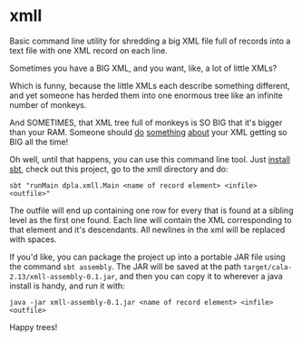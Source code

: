 # xmll
Basic command line utility for shredding a big XML file full of records into a text file with one XML record on each line.

Sometimes you have a BIG XML, and you want, like, a lot of little XMLs? 

Which is funny, because the little XMLs each describe something different, and yet someone has herded them into one enormous tree like an infinite number of monkeys.

And SOMETIMES, that XML tree full of monkeys is SO BIG that it's bigger than your RAM. Someone should <a href="https://developers.google.com/protocol-buffers/">do</a> <a href="https://avro.apache.org">something</a> <a href="https://thrift.apache.org/">about</a> your XML getting so BIG all the time! 

Oh well, until that happens, you can use this command line tool. Just <a href="https://www.scala-sbt.org/1.x/docs/Setup.html">install sbt</a>, check out this project, go to the xmll directory and do:

```sbt "runMain dpla.xmll.Main <name of record element> <infile> <outfile>"```

The outfile will end up containing one row for every <name of record element> that is found at a sibling level as the first one found. Each line will contain the XML corresponding to that element and it's descendants. All newlines in the xml will be replaced with spaces.

If you'd like, you can package the project up into a portable JAR file using the command `sbt assembly`. The JAR will be saved at the path `target/cala-2.13/xmll-assembly-0.1.jar`, and then you can copy it to wherever a java install is handy, and run it with: 

```java -jar xmll-assembly-0.1.jar <name of record element> <infile> <outfile>```

Happy trees!
